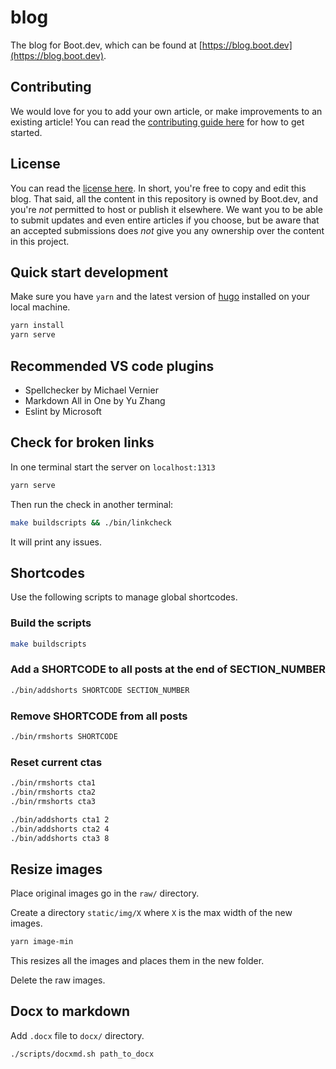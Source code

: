 # blog

The blog for Boot.dev, which can be found at [https://blog.boot.dev](https://blog.boot.dev).

## Contributing

We would love for you to add your own article, or make improvements to an existing article! You can read the [contributing guide here](/CONTRIBUTING.md) for how to get started.

## License

You can read the [license here](/LICENSE). In short, you're free to copy and edit this blog. That said, all the content in this repository is owned by Boot.dev, and you're *not* permitted to host or publish it elsewhere. We want you to be able to submit updates and even entire articles if you choose, but be aware that an accepted submissions does *not* give you any ownership over the content in this project.

## Quick start development

Make sure you have `yarn` and the latest version of [hugo](https://gohugo.io/getting-started/installing/) installed on your local machine.

```bash
yarn install
yarn serve
```

## Recommended VS code plugins

* Spellchecker by Michael Vernier
* Markdown All in One by Yu Zhang
* Eslint by Microsoft

## Check for broken links

In one terminal start the server on `localhost:1313`

```bash
yarn serve
```

Then run the check in another terminal:

```bash
make buildscripts && ./bin/linkcheck
```

It will print any issues.

## Shortcodes

Use the following scripts to manage global shortcodes.

### Build the scripts

```bash
make buildscripts
```

### Add a SHORTCODE to all posts at the end of SECTION_NUMBER

```bash
./bin/addshorts SHORTCODE SECTION_NUMBER
```

### Remove SHORTCODE from all posts

```bash
./bin/rmshorts SHORTCODE
```

### Reset current ctas

```bash
./bin/rmshorts cta1
./bin/rmshorts cta2
./bin/rmshorts cta3

./bin/addshorts cta1 2
./bin/addshorts cta2 4
./bin/addshorts cta3 8
```

## Resize images

Place original images go in the `raw/` directory.

Create a directory `static/img/X` where `X` is the max width of the new images.

```bash
yarn image-min
```

This resizes all the images and places them in the new folder. 

Delete the raw images.

## Docx to markdown

Add `.docx` file to `docx/` directory.

`./scripts/docxmd.sh path_to_docx`
